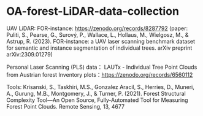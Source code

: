# OA-forest-LiDAR-data-collection

UAV LiDAR: FOR-instance: https://zenodo.org/records/8287792 (paper: Puliti, S., Pearse, G., Surový, P., Wallace, L., Hollaus, M., Wielgosz, M., & Astrup, R. (2023). FOR-instance: a UAV laser scanning benchmark dataset for semantic and instance segmentation of individual trees. arXiv preprint arXiv:2309.01279)


Personal Laser Scanning (PLS) data： LAUTx - Individual Tree Point Clouds from Austrian forest Inventory plots：https://zenodo.org/records/6560112


Tools:
Krisanski, S., Taskhiri, M.S., Gonzalez Aracil, S., Herries, D., Muneri, A., Gurung, M.B., Montgomery, J., & Turner, P. (2021). Forest Structural Complexity Tool—An Open Source, Fully-Automated Tool for Measuring Forest Point Clouds. Remote Sensing, 13, 4677

